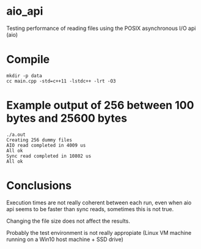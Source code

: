 # aio_api
Testing performance of reading files using the POSIX asynchronous I/O api (aio)

# Compile
	mkdir -p data
	cc main.cpp -std=c++11 -lstdc++ -lrt -O3

# Example output of 256 between 100 bytes and 25600 bytes
	./a.out 
	Creating 256 dummy files
	AIO read completed in 4009 us
	All ok
	Sync read completed in 10802 us
	All ok

# Conclusions
Execution times are not really coherent between each run, even when aio api seems to be faster than sync reads, sometimes this is not true.

Changing the file size does not affect the results.

Probably the test environment is not really appropiate (Linux VM machine running on a Win10 host machine + SSD drive)
